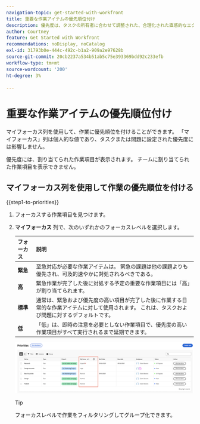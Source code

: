 ```yaml
---
navigation-topic: get-started-with-workfront
title: 重要な作業アイテムの優先順位付け
description: 優先度は、タスクの所有者に合わせて調整された、合理化された直感的なエクスペリエンスです。
author: Courtney
feature: Get Started with Workfront
recommendations: noDisplay, noCatalog
exl-id: 31793b0e-444c-492c-b1a2-909a2e97628b
source-git-commit: 20cb2237a534b51ab5c75e393369bdd92c233efb
workflow-type: tm+mt
source-wordcount: '200'
ht-degree: 3%

---
```


# 重要な作業アイテムの優先順位付け

マイフォーカス列を使用して、作業に優先順位を付けることができます。 「マイフォーカス」列は個人的な値であり、タスクまたは問題に設定された優先度には影響しません。

優先度には、割り当てられた作業項目が表示されます。 チームに割り当てられた作業項目を表示できません。

## マイフォーカス列を使用して作業の優先順位を付ける

{{step1-to-priorities}}

1. フォーカスする作業項目を見つけます。
1. **マイフォーカス** 列で、次のいずれかのフォーカスレベルを選択します。

   | フォーカス | 説明 |
   |-----------|-------------|
   | **緊急** | 至急対応が必要な作業アイテムは。 緊急の課題は他の課題よりも優先され、可及的速やかに対処されるべきである。 |
   | **高** | 緊急作業が完了した後に対処する予定の重要な作業項目には「高」が割り当てられます。 |
   | **標準** | 通常は、緊急および優先度の高い項目が完了した後に作業する日常的な作業アイテムに対して使用されます。 これは、タスクおよび問題に対するデフォルトです。 |
   | **低** | 「低」は、即時の注意を必要としない作業項目で、優先度の高い作業項目がすべて実行されるまで延期できます。 |

   ![](assets/my-focus-new.png)

   >[!TIP]
   >
   >フォーカスレベルで作業をフィルタリングしてグループ化できます。
